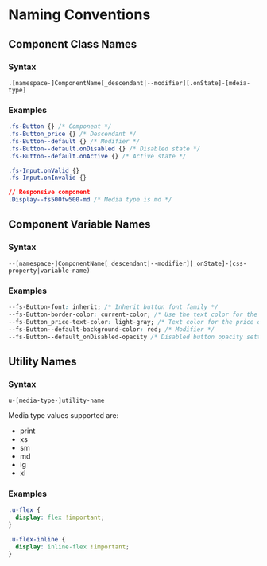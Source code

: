 # Naming Conventions

## Component Class Names

### Syntax

`.[namespace-]ComponentName[_descendant|--modifier][.onState]-[mdeia-type]`

### Examples

``` css
.fs-Button {} /* Component */
.fs-Button_price {} /* Descendant */
.fs-Button--default {} /* Modifier */
.fs-Button--default.onDisabled {} /* Disabled state */
.fs-Button--default.onActive {} /* Active state */

.fs-Input.onValid {}
.fs-Input.onInvalid {}

// Responsive component
.Display--fs500fw500-md /* Media type is md */
```
## Component Variable Names

### Syntax

`--[namespace-]ComponentName[_descendant|--modifier][_onState]-(css-property|variable-name)`

### Examples

``` css
--fs-Button-font: inherit; /* Inherit button font family */
--fs-Button-border-color: current-color; /* Use the text color for the border */
--fs-Button_price-text-color: light-gray; /* Text color for the price descendant */
--fs-Button--default-background-color: red; /* Modifier */
--fs-Button--default_onDisabled-opacity /* Disabled button opacity setting */
```
## Utility Names

### Syntax

`u-[media-type-]utility-name`

Media type values supported are:
- print
- xs
- sm
- md
- lg
- xl

### Examples

``` css
.u-flex {
  display: flex !important;
}

.u-flex-inline {
  display: inline-flex !important;
}
```
